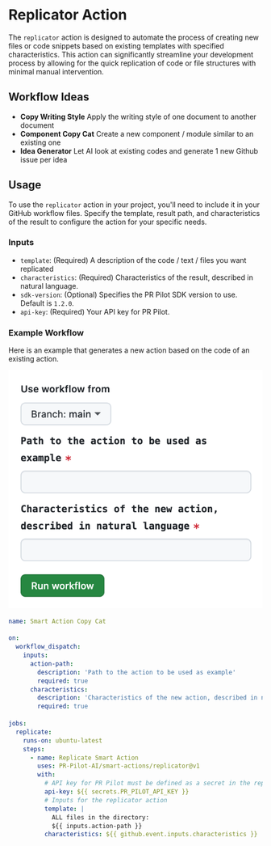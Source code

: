 # Replicator Action

The `replicator` action is designed to automate the process of creating new files or code snippets based on existing templates with specified characteristics. This action can significantly streamline your development process by allowing for the quick replication of code or file structures with minimal manual intervention.

## Workflow Ideas

- **Copy Writing Style** Apply the writing style of one document to another document
- **Component Copy Cat** Create a new component / module similar to an existing one
- **Idea Generator** Let AI look at existing codes and generate 1 new Github issue per idea

## Usage

To use the `replicator` action in your project, you'll need to include it in your GitHub workflow files. Specify the template, result path, and characteristics of the result to configure the action for your specific needs.

### Inputs

- `template`: (Required) A description of the code / text / files you want replicated
- `characteristics`: (Required) Characteristics of the result, described in natural language.
- `sdk-version`: (Optional) Specifies the PR Pilot SDK version to use. Default is `1.2.0`.
- `api-key`: (Required) Your API key for PR Pilot.

### Example Workflow

Here is an example that generates a new action based on the code of an existing action.

![Smart Action Copy Cat](./example.png)

```yaml
name: Smart Action Copy Cat

on:
  workflow_dispatch:
    inputs:
      action-path:
        description: 'Path to the action to be used as example'
        required: true
      characteristics:
        description: 'Characteristics of the new action, described in natural language'
        required: true

jobs:
  replicate:
    runs-on: ubuntu-latest
    steps:
      - name: Replicate Smart Action
        uses: PR-Pilot-AI/smart-actions/replicator@v1
        with:
          # API key for PR Pilot must be defined as a secret in the repository
          api-key: ${{ secrets.PR_PILOT_API_KEY }}
          # Inputs for the replicator action
          template: |
            ALL files in the directory:
            ${{ inputs.action-path }}
          characteristics: ${{ github.event.inputs.characteristics }}
```

